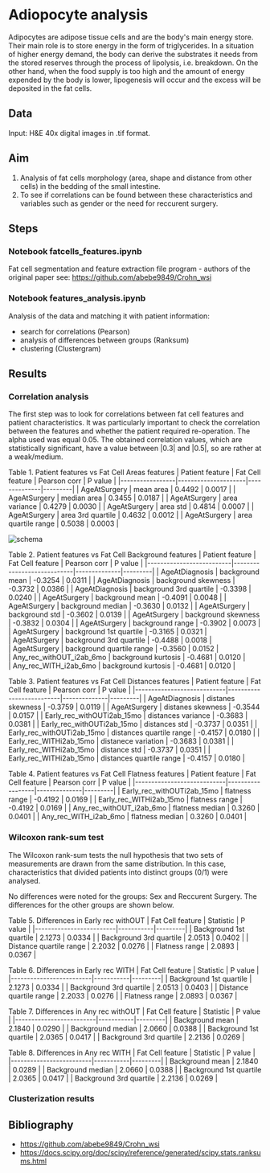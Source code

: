 # Adiopocyte analysis

Adipocytes are adipose tissue cells and are the body's main energy store. Their main role is to store energy in the form of triglycerides. In a situation of higher energy demand, the body can derive the substrates it needs from the stored reserves through the process of lipolysis, i.e. breakdown. On the other hand, when the food supply is too high and the amount of energy expended by the body is lower, lipogenesis will occur and the excess will be deposited in the fat cells.  

## Data 
Input: H&E 40x digital images in .tif format.

## Aim 

1. Analysis of fat cells morphology (area, shape and distance from other cells) in the bedding of the small intestine. 
2. To see if correlations can be found between these characteristics and variables such as gender or the need for reccurent surgery.

## Steps

### Notebook fatcells_features.ipynb
Fat cell segmentation and feature extraction file program - authors of the original paper see: https://github.com/abebe9849/Crohn_wsi

### Notebook features_analysis.ipynb
Analysis of the data and matching it with patient information:
- search for correlations (Pearson)
- analysis of differences between groups (Ranksum)
- clustering (Clustergram)

## Results
### Correlation analysis
The first step was to look for correlations between fat cell features and patient characteristics. It was particularly important to check the correlation between the features and whether the patient required re-operation. The alpha used was equal 0.05. The obtained correlation values, which are statistically significant, have a value between |0.3| and |0.5|, so are rather at a weak/medium.

Table 1. Patient features vs Fat Cell Areas features 
| Patient feature | Fat Cell feature    | Pearson corr | P value |
|-----------------|---------------------|--------------|---------|
| AgeAtSurgery    | mean area           | 0.4492       | 0.0017  |
| AgeAtSurgery    | median area         | 0.3455       | 0.0187  |
| AgeAtSurgery    | area variance       | 0.4279       | 0.0030  |
| AgeAtSurgery    | area std            | 0.4814       | 0.0007  |
| AgeAtSurgery    | area 3rd quartile   | 0.4632       | 0.0012  |
| AgeAtSurgery    | area quartile range | 0.5038       | 0.0003  |

![schema](https://github.com/annasli378/Fat-Cells-Morphology/blob/main/img1.png)


Table 2. Patient features vs Fat Cell Background features 
|          Patient feature | Fat Cell feature           | Pearson corr | P value |
|--------------------------|----------------------------|--------------|---------|
|           AgeAtDiagnosis |  background mean           |     -0.3254  |  0.0311 | 
|           AgeAtDiagnosis |  background skewness       |      -0.3732 |  0.0386 | 
|           AgeAtDiagnosis |  background 3rd quartile   |      -0.3398 |  0.0240 | 
|             AgeAtSurgery |  background mean           |      -0.4091 |  0.0048 |
|             AgeAtSurgery |  background median         |      -0.3630 |  0.0132 |
|             AgeAtSurgery |  background std            |      -0.3602 |  0.0139 |
|             AgeAtSurgery |  background skewness       |      -0.3832 |  0.0304 |
|             AgeAtSurgery |  background range          |      -0.3902 |  0.0073 |   
|             AgeAtSurgery |  background 1st quartile   |      -0.3165 |  0.0321 |   
|             AgeAtSurgery |  background 3rd quartile   |      -0.4488 |  0.0018 |   
|             AgeAtSurgery |  background quartile range |      -0.3560 |  0.0152 |   
| Any_rec_withOUT_i2ab_6mo |  background kurtosis       |      -0.4681 |  0.0120 |   
|    Any_rec_WITH_i2ab_6mo |  background kurtosis       |      -0.4681 |  0.0120 |   

Table 3. Patient features vs Fat Cell Distances features 
| Patient feature            | Fat Cell feature         | Pearson corr | P value |
|----------------------------|--------------------------|--------------|---------|
|             AgeAtDiagnosis |        distanes skewness |      -0.3759 |  0.0119 |
|               AgeAtSurgery |        distanes skewness |      -0.3544 |  0.0157 |
| Early_rec_withOUTi2ab_15mo |       distances variance |      -0.3683 |  0.0381 |
| Early_rec_withOUTi2ab_15mo |            distances std |      -0.3737 |  0.0351 |
| Early_rec_withOUTi2ab_15mo | distances quartile range |      -0.4157 |  0.0180 |
|    Early_rec_WITHi2ab_15mo |      distanece variation |      -0.3683 |  0.0381 |
|    Early_rec_WITHi2ab_15mo |             distance std |      -0.3737 |  0.0351 |
|    Early_rec_WITHi2ab_15mo | distances quartile range |      -0.4157 |  0.0180 |

Table 4. Patient features vs Fat Cell Flatness features 
| Patient feature            | Fat Cell feature | Pearson corr | P value |
|----------------------------|------------------|--------------|---------|
| Early_rec_withOUTi2ab_15mo |   flatness range |      -0.4192 |  0.0169 |
|    Early_rec_WITHi2ab_15mo |   flatness range |      -0.4192 |  0.0169 |
|   Any_rec_withOUT_i2ab_6mo |  flatness median |       0.3260 |  0.0401 |
|      Any_rec_WITH_i2ab_6mo |  flatness median |       0.3260 |  0.0401 |

### Wilcoxon rank-sum test
The Wilcoxon rank-sum tests the null hypothesis that two sets of measurements are drawn from the same distribution. In this case, characteristics that divided patients into distinct groups (0/1) were analysed.

No differences were noted for the groups: Sex and Reccurent Surgery. The differences for the other groups are shown below.

Table 5. Differences in Early rec withOUT
| Fat Cell feature        | Statistic | P value |
|-------------------------|-----------|---------|
| Background 1st quartile |    2.1273 |  0.0334 |
| Background 3rd quartile |    2.0513 |  0.0402 |
| Distance quartile range |    2.2032 |  0.0276 |
|          Flatness range |    2.0893 |  0.0367 |

Table 6. Differences in Early rec WITH
| Fat Cell feature        | Statistic | P value |
|-------------------------|-----------|---------|
| Background 1st quartile |    2.1273 |  0.0334 |
| Background 3rd quartile |    2.0513 |  0.0403 |
| Distance quartile range |    2.2033 |  0.0276 |
|          Flatness range |    2.0893 |  0.0367 |

Table 7. Differences in Any rec withOUT
| Fat Cell feature        | Statistic | P value |
|-------------------------|-----------|---------|
|         Background mean |    2.1840 |  0.0290 |
|       Background median |    2.0660 |  0.0388 |
| Background 1st quartile |    2.0365 |  0.0417 |
| Background 3rd quartile |    2.2136 |  0.0269 |

Table 8. Differences in Any rec WITH
| Fat Cell feature        | Statistic | P value |
|-------------------------|-----------|---------|
|         Background mean |    2.1840 |  0.0289 |
|       Background median |    2.0660 |  0.0388 |
| Background 1st quartile |    2.0365 |  0.0417 |
| Background 3rd quartile |    2.2136 |  0.0269 |

### Clusterization results



## Bibliography
 - https://github.com/abebe9849/Crohn_wsi
 - https://docs.scipy.org/doc/scipy/reference/generated/scipy.stats.ranksums.html
